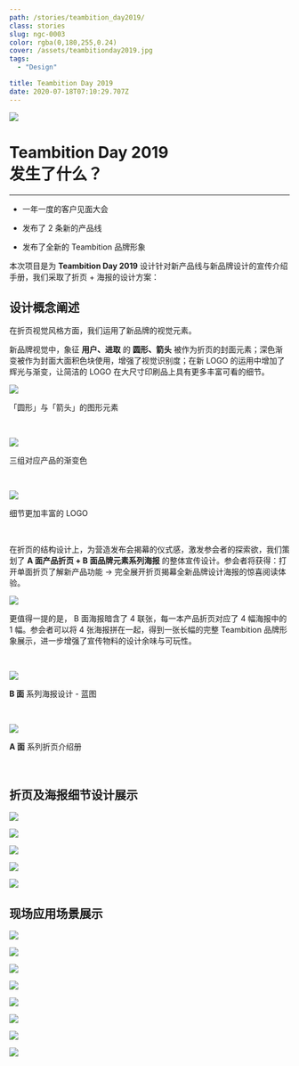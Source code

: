 ```yaml
---
path: /stories/teambition_day2019/
class: stories
slug: ngc-0003
color: rgba(0,180,255,0.24)
cover: /assets/teambitionday2019.jpg
tags:
  - "Design"

title: Teambition Day 2019
date: 2020-07-18T07:10:29.707Z
---
```


![](https://dl.airtable.com/.attachments/b67a6707ac035eaac11cbd992bfa0e35/702094f5/1.png)

# Teambition Day 2019<br/>发生了什么？

---

- 一年一度的客户见面大会

- 发布了 2 条新的产品线

- 发布了全新的 Teambition 品牌形象

本次项目是为 **Teambition Day 2019** 设计针对新产品线与新品牌设计的宣传介绍手册，我们采取了折页 + 海报的设计方案：

## 设计概念阐述

在折页视觉风格方面，我们运用了新品牌的视觉元素。

新品牌视觉中，象征 **用户、进取** 的 **圆形、箭头** 被作为折页的封面元素；深色渐变被作为封面大面积色块使用，增强了视觉识别度；在新 LOGO 的运用中增加了辉光与渐变，让简洁的 LOGO 在大尺寸印刷品上具有更多丰富可看的细节。

![](https://dl.airtable.com/.attachments/fb83eb5706978db369a07ade60009641/1d2dcb83/2.png)

「圆形」与「箭头」的图形元素

<br/>

![](https://dl.airtable.com/.attachments/e05c05efebdcc7c32b59a5d88d657ce5/b73b9cfe/3.png)

三组对应产品的渐变色

<br/>

![](https://dl.airtable.com/.attachments/0d3b3f93c2602b7854a3af67ecf1baea/e9fc48ff/4.png)

细节更加丰富的 LOGO

<br/>

在折页的结构设计上，为营造发布会揭幕的仪式感，激发参会者的探索欲，我们策划了 **A 面产品折页 + B 面品牌元素系列海报** 的整体宣传设计。参会者将获得：打开单面折页了解新产品功能 -> 完全展开折页揭幕全新品牌设计海报的惊喜阅读体验。

![](https://dl.airtable.com/.attachments/cb7da3f6b040de5621443a7a50d53f91/9fafb3be/5.gif)

更值得一提的是， B 面海报暗含了 4 联张，每一本产品折页对应了 4 幅海报中的 1 幅。参会者可以将 4 张海报拼在一起，得到一张长幅的完整 Teambition 品牌形象展示，进一步增强了宣传物料的设计余味与可玩性。

<br/>

![](https://dl.airtable.com/.attachments/fcd24e2be2bd1e80e2787bad31acfad5/58068afc/6.png)

**B 面** 系列海报设计 - 蓝图

<br/>

![](https://dl.airtable.com/.attachments/ec5573f0295821ec4f496dbfed107fa1/7c73127e/7.png)

**A 面** 系列折页介绍册

<br/>

## 折页及海报细节设计展示

![](https://dl.airtable.com/.attachments/3f0a29fe21f7be0605c1a6543d3acc77/5bb209ee/8.png)

![](https://dl.airtable.com/.attachments/4a8f551f25e4951c6dd4a5a4e64716b8/06f16dc6/9.png)

![](https://dl.airtable.com/.attachments/03526e5b9044058c7d9888ef0d86fe7b/038bb10b/10.png)

![](https://dl.airtable.com/.attachments/02655ec27669aec821700b1854f938f3/ee06d08a/11.png)

![](https://dl.airtable.com/.attachments/5750275c47cd3cd057934280e68de41e/b8a77726/12.png)

## 现场应用场景展示

![](https://dl.airtable.com/.attachments/c01c499ba86bcc78fba3e4a71eeda67f/deec7e68/13.jpeg)

![](https://dl.airtable.com/.attachments/ce3b95f484e20593a226a1e10e5c0200/4b9757e9/14.JPG)

![](https://dl.airtable.com/.attachments/3d50e66488beab2a90e4d7d6667db847/11049f6a/15.jpeg)

![](https://dl.airtable.com/.attachments/47129069305682d639f354ed60a7d068/b091a3ac/16.jpeg)

![](https://dl.airtable.com/.attachments/6aa9b6e8d4a56f75f03d8b2f745ff6ce/1dcc40db/17.jpeg)

![](https://dl.airtable.com/.attachments/83b5c5b47f6966839c330b1317330a53/4b20664a/18.jpeg)

![](https://dl.airtable.com/.attachments/46259895d0d337b80901c5f59dc2d8db/179778a8/19.jpeg)

![](https://dl.airtable.com/.attachments/d7f70aecfb2166d411842f9c11fbedda/785c1021/20.JPG)
